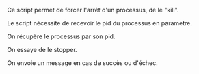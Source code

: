 Ce script permet de forcer l'arrêt d'un processus, de le "kill".

Le script nécessite de recevoir le pid du processus en paramètre.

On récupère le processus par son pid.

On essaye de le stopper.

On envoie un message en cas de succès ou d'échec.
